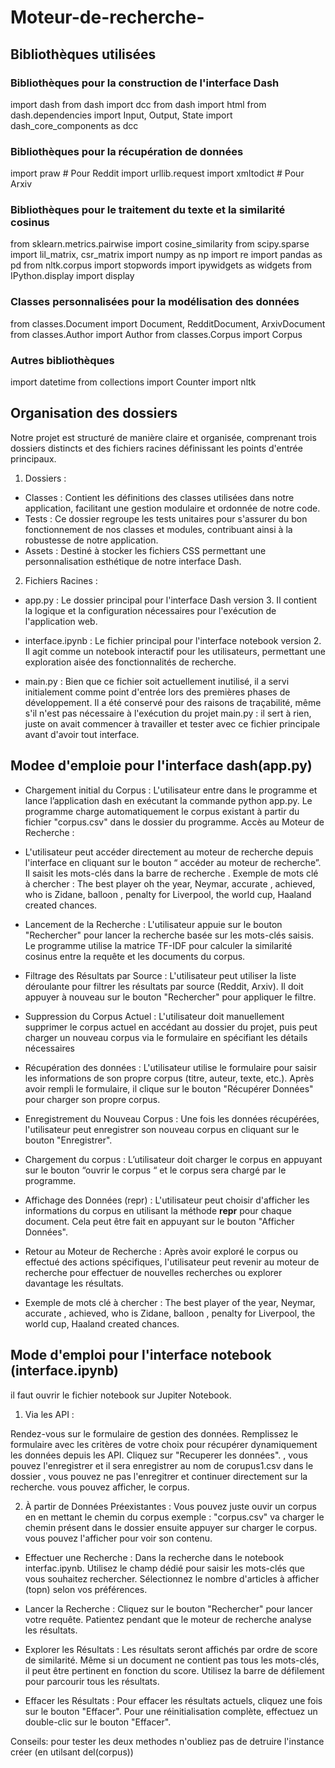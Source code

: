 # Moteur-de-recherche-
## Bibliothèques utilisées
### Bibliothèques pour la construction de l'interface Dash
import dash
from dash import dcc
from dash import html
from dash.dependencies import Input, Output, State
import dash_core_components as dcc

### Bibliothèques pour la récupération de données
import praw  # Pour Reddit
import urllib.request
import xmltodict  # Pour Arxiv

### Bibliothèques pour le traitement du texte et la similarité cosinus
from sklearn.metrics.pairwise import cosine_similarity
from scipy.sparse import lil_matrix, csr_matrix
import numpy as np
import re
import pandas as pd
from nltk.corpus import stopwords
import ipywidgets as widgets
from IPython.display import display

### Classes personnalisées pour la modélisation des données
from classes.Document import Document, RedditDocument, ArxivDocument
from classes.Author import Author
from classes.Corpus import Corpus

### Autres bibliothèques
import datetime
from collections import Counter
import nltk

## Organisation des dossiers
Notre projet est structuré de manière claire et organisée, comprenant trois dossiers distincts et des fichiers racines définissant les points d'entrée principaux.

1. Dossiers :
   
- Classes : Contient les définitions des classes utilisées dans notre application, facilitant une gestion modulaire et ordonnée de notre code.
- Tests : Ce dossier regroupe les tests unitaires pour s'assurer du bon fonctionnement de nos classes et modules, contribuant ainsi à la robustesse de notre application.
- Assets : Destiné à stocker les fichiers CSS permettant une personnalisation esthétique de notre interface Dash.

2. Fichiers Racines :
- app.py : Le dossier principal pour l'interface Dash version 3. Il contient la logique et la configuration nécessaires pour l'exécution de l'application web.

- interface.ipynb : Le fichier principal pour l'interface notebook version 2. Il agit comme un notebook interactif pour les utilisateurs, permettant une exploration aisée des fonctionnalités de recherche.

- main.py : Bien que ce fichier soit actuellement inutilisé, il a servi initialement comme point d'entrée lors des premières phases de développement. Il a été conservé pour des raisons de traçabilité, même s'il n'est pas nécessaire à l'exécution du projet
main.py : il sert à rien, juste on avait commencer à travailler et tester avec ce fichier principale avant d'avoir tout interface.

## Modee d'emploie pour l'interface dash(app.py)
- Chargement initial du Corpus :
L'utilisateur entre dans le programme et lance l’application dash en exécutant la commande python app.py.
Le programme charge automatiquement le corpus existant à partir du fichier "corpus.csv" dans le dossier du programme.
Accès au Moteur de Recherche :
- L'utilisateur peut accéder directement au moteur de recherche depuis l'interface en cliquant sur le bouton “ accéder au moteur de recherche”.
Il saisit les mots-clés dans la barre de recherche . 
Exemple de mots clé à chercher : The best player oh the year, Neymar,  accurate , achieved, who is Zidane, balloon , penalty for Liverpool, the world cup, Haaland created chances. 
- Lancement de la Recherche :
L'utilisateur appuie sur le bouton "Rechercher" pour lancer la recherche basée sur les mots-clés saisis.
Le programme utilise la matrice TF-IDF pour calculer la similarité cosinus entre la requête et les documents du corpus. 

- Filtrage des Résultats par Source :
L'utilisateur peut utiliser la liste déroulante pour filtrer les résultats par source (Reddit, Arxiv).
Il doit appuyer à nouveau sur le bouton "Rechercher" pour appliquer le filtre.
- Suppression du Corpus Actuel :
L'utilisateur doit manuellement supprimer le corpus actuel en accédant au dossier du projet, puis peut charger un nouveau corpus via le formulaire en spécifiant les détails nécessaires
- Récupération des données  :
L'utilisateur utilise le formulaire pour saisir les informations de son propre corpus (titre, auteur, texte, etc.).
Après avoir rempli le formulaire, il clique sur le bouton "Récupérer Données" pour charger son propre corpus.
- Enregistrement du Nouveau Corpus :
Une fois les données récupérées, l'utilisateur peut enregistrer son nouveau corpus en cliquant sur le bouton "Enregistrer".
- Chargement du corpus : 
L’utilisateur doit charger le corpus en appuyant sur le bouton “ouvrir le corpus “ et le corpus sera chargé par le programme.
- Affichage des Données (repr) :
L'utilisateur peut choisir d'afficher les informations du corpus en utilisant la méthode __repr__ pour chaque document.
Cela peut être fait en appuyant sur le bouton "Afficher Données".
- Retour au Moteur de Recherche :
Après avoir exploré le corpus ou effectué des actions spécifiques, l'utilisateur peut revenir au moteur de recherche pour effectuer de nouvelles recherches ou explorer davantage les résultats.

- Exemple de mots clé à chercher :
  The best player of the year, Neymar,  accurate , achieved, who is Zidane, balloon , penalty for Liverpool, the world cup, Haaland created chances. 


## Mode d'emploi pour l'interface notebook (interface.ipynb)
il faut ouvrir le fichier notebook sur Jupiter Notebook.
1. Via les API :

Rendez-vous sur le formulaire de gestion des données.
Remplissez le formulaire avec les critères de votre choix pour récupérer dynamiquement les données depuis les API.
Cliquez sur "Recuperer les données". , vous pouvez l'enregistrer et il sera enregistrer au nom de corupus1.csv dans le dossier , vous pouvez ne pas l'enregitrer et continuer directement sur la recherche. vous pouvez afficher, le corpus.

2. À partir de Données Préexistantes :
Vous pouvez juste ouvir un corpus en en mettant le chemin du corpus exemple : "corpus.csv" va charger le chemin présent dans le dossier ensuite appuyer sur charger le corpus.
vous pouvez l'afficher pour voir son contenu. 

- Effectuer une Recherche :
Dans la  recherche dans le notebook interfac.ipynb.
Utilisez le champ dédié pour saisir les mots-clés que vous souhaitez rechercher.
Sélectionnez le nombre d'articles à afficher (topn) selon vos préférences.

- Lancer la Recherche :
Cliquez sur le bouton "Rechercher" pour lancer votre requête.
Patientez pendant que le moteur de recherche analyse les résultats.

- Explorer les Résultats :
Les résultats seront affichés par ordre de score de similarité.
Même si un document ne contient pas tous les mots-clés, il peut être pertinent en fonction du score.
Utilisez la barre de défilement pour parcourir tous les résultats.

- Effacer les Résultats :
Pour effacer les résultats actuels, cliquez une fois sur le bouton "Effacer".
Pour une réinitialisation complète, effectuez un double-clic sur le bouton "Effacer".

Conseils: 
pour tester les deux methodes n'oubliez pas de detruire l'instance créer (en utilsant del(corpus))
